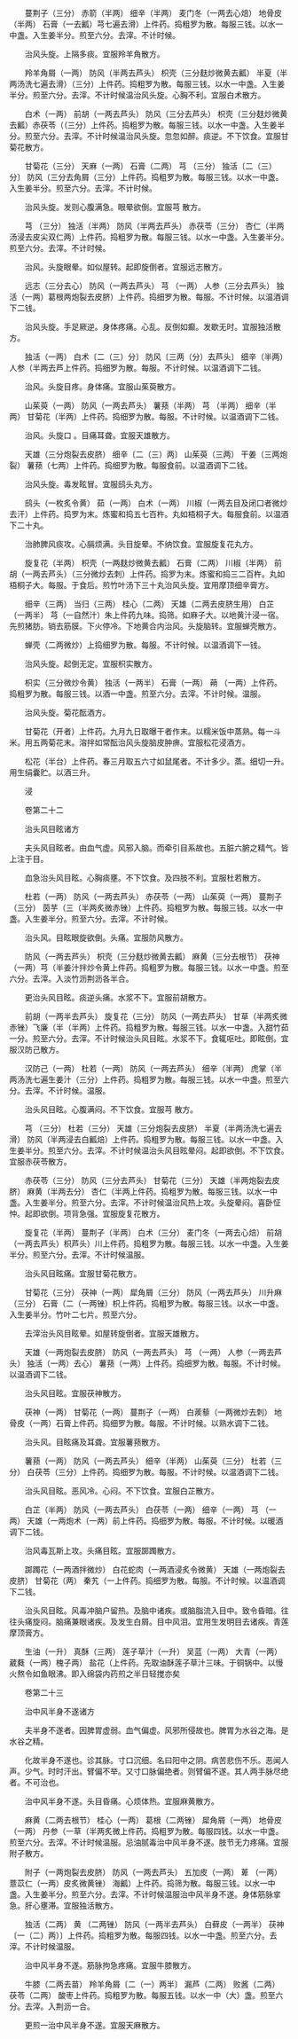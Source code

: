 <!-- { "loadSidebar": true } -->
　　蔓荆子（三分） 赤箭（半两） 细辛（半两） 麦门冬（一两去心焙） 地骨皮（半两） 石膏（一去瓤）芎七遍去滑）上件药。捣粗罗为散。每服三钱。以水一中盏。入生姜半分。煎至六分。去滓。不计时候。

　　治风头旋。上隔多痰。宜服羚羊角散方。

　　羚羊角屑（一两） 防风（半两去芦头） 枳壳（三分麸炒微黄去瓤） 半夏（半两汤洗七遍去滑）（三分）上件药。捣粗罗为散。每服三钱。以水一中盏。入生姜半分。煎至六分。去滓。不计时候温治风头旋。心胸不利。宜服白术散方。

　　白术（一两） 前胡（一两去芦头） 防风（三分去芦头） 枳壳（三分麸炒微黄去瓤）赤茯苓（（三分）上件药。捣粗罗为散。每服三钱。以水一中盏。入生姜半分。煎至六分。去滓。不计时候温治风头旋。忽忽如醉。痰逆。不下饮食。宜服甘菊花散方。

　　甘菊花（三分） 天麻（一两） 石膏（二两） 芎 （三分） 独活〔二（三）分〕 防风（三分去角屑（三分）上件药。捣粗罗为散。每服三钱。以水一中盏。入生姜半分。煎至六分。去滓。不计时候。

　　治风头旋。发则心腹满急。眼晕欲倒。宜服芎 散方。

　　芎 （三分） 独活（半两） 防风（半两去芦头） 赤茯苓（三分） 杏仁（半两汤浸去皮尖双仁两）上件药。捣粗罗为散。每服三钱。以水一中盏。入生姜半分。煎至六分。去滓。不计时候。

　　治风。头旋眼晕。如似屋转。起即旋倒者。宜服远志散方。

　　远志（三分去心） 防风（一两去芦头） 芎 （一两） 人参（三分去芦头） 独活（一两）葛根两炮裂去皮脐）上件药。捣细罗为散。每服。不计时候。以温酒调下二钱。

　　治风头旋。手足厥逆。身体疼痛。心乱。反倒如癫。发歇无时。宜服独活散方。

　　独活（一两） 白术〔二（三）分〕 防风〔三两（分）去芦头〕 细辛（半两） 人参（半两去芦上件药。捣细罗为散。每服。不计时候。以温酒调下二钱。

　　治风。头旋目疼。身体痛。宜服山茱萸散方。

　　山茱萸（一两） 防风（一两去芦头） 薯蓣（半两） 芎 （半两） 细辛（半两） 甘菊花（半两）上件药。捣细罗为散。每服。不计时候。以温酒调下二钱。

　　治风。头旋口 。目痛耳聋。宜服天雄散方。

　　天雄（三分炮裂去皮脐） 细辛〔二（三）两〕 山茱萸（三两） 干姜（三两炮裂） 薯蓣（七两）上件药。捣细罗为散。每服食前。以温酒调下二钱。

　　治风头旋。毒发眩冒。宜服鸱头丸方。

　　鸱头（一枚炙令黄） 茹（一两） 白术（一两） 川椒（一两去目及闭口者微炒去汗）上件药。捣罗为末。炼蜜和捣五七百杵。丸如梧桐子大。每服食前。以温酒下二十丸。

　　治肺脾风痰攻。心膈烦满。头目旋晕。不纳饮食。宜服旋复花丸方。

　　旋复花（半两） 枳壳（一两麸炒微黄去瓤） 石膏（二两） 川椒（半两） 前胡（一两去芦头）（三分微炒去刺）上件药。捣罗为末。炼蜜和捣三二百杵。丸如梧桐子大。每服。于食后。煎竹叶汤下三十丸治风头旋。宜用摩顶细辛膏方。

　　细辛（三两） 当归（三两） 桂心（二两） 天雄（二两去皮脐生用） 白芷（一两半） 芎（一自然汁）朱上件药九味。捣筛。如麻子大。以地黄汁浸一宿。先煎猪肪。销去筋膜。下火停冷。下地黄合内治风。头旋脑转。宜服蝉壳散方。

　　蝉壳（二两微炒）上捣细罗为散。每服。不计时候。以温酒调下一钱。

　　治风头旋。起倒无定。宜服枳实散方。

　　枳实（三分微炒令黄） 独活（一两半） 石膏（一两） 蒴 （一两）上件药。捣粗罗为散。每服三钱。以酒一中盏。煎至六分。去滓。不计时候。温服。

　　治风头旋。菊花酝酒方。

　　甘菊花（开者）上件药。九月九日取曝干者作末。以糯米饭中蒸熟。每一斗米。用五两菊花末。溶拌如常酝治风头旋脑皮肿痹。宜服松花浸酒方。

　　松花（半台）上件药。春三月取五六寸如鼠尾者。不计多少。蒸。细切一升。用生绢囊贮。以酒三升。

　　浸

　　卷第二十二

　　治头风目眩诸方

　　夫头风目眩者。由血气虚。风邪入脑。而牵引目系故也。五脏六腑之精气。皆上注于目。

　　血急治头风目眩。心胸痰壅。不下饮食。及四肢不利。宜服杜若散方。

　　杜若（一两） 防风（一两去芦头） 赤茯苓（一两） 山茱萸（一两） 蔓荆子（三分） 茵芋（三（半两炙微赤锉）上件药。捣粗罗为散。每服三钱。以水一中盏。入生姜半分。煎至六分。去滓。不计时候。

　　治头风。目眩眼旋欲倒。头痛。宜服防风散方。

　　防风（一两去芦头） 枳壳（三分麸炒微黄去瓤） 麻黄（三分去根节） 茯神（一两）芎（半姜汁拌炒令黄上件药。捣粗罗为散。每服三钱。以水一中盏。煎至六分。去滓。入淡竹沥荆沥各半合。

　　更治头风目眩。痰逆头痛。水浆不下。宜服前胡散方。

　　前胡（一两半去芦头） 旋复花（三分） 防风（一两去芦头） 甘草（半两炙微赤锉）飞廉（半（半两）上件药。捣粗罗为散。每服三钱。以水一中盏。入甜竹茹一分。煎至六分。去滓。不计时候治头风目眩。水浆不下。食辄呕吐。即眩倒。宜服汉防己散方。

　　汉防己（一两） 杜若（一两） 防风（一两去芦头） 细辛（半两） 虎掌（半两汤洗七遍生姜汁（三分）上件药。捣粗罗为散。每服三钱。以水一中盏。煎至六分。去滓。不计时候。温服。

　　治头风目眩。心腹满闷。不下饮食。宜服芎 散方。

　　芎 （三分） 杜若（三分） 天雄（三分炮裂去皮脐） 半夏（半两汤洗七遍去滑） 防风（半两浸去白瓤焙）上件药。捣粗罗为散。每服三钱。以水一中盏。入生姜半分。煎至六分。去滓。不计时候温治头风目眩晕闷。起即欲倒。不下饮食。宜服赤茯苓散方。

　　赤茯苓（三分） 防风（三分去芦头） 甘菊花（三分） 天雄（半两炮裂去皮脐） 麻黄（半两去分） 杏仁（半两上件药。捣粗罗为散。每服三钱。以水一中盏。入生姜半分。煎至六分。去滓。不计时候温治风热上攻。头旋晕闷。喜卧怔忡。起即欲倒。项背急强。宜服旋复花散方。

　　旋复花（半两） 蔓荆子（半两） 白术（三分） 麦门冬（一两去心焙） 前胡（一两去芦头）枳芦头）川上件药。捣粗罗为散。每服三钱。以水一中盏。入生姜半分。煎至六分。去滓。不计时候温服。

　　治头风目眩痛。宜服甘菊花散方。

　　甘菊花（三分） 茯神（一两） 犀角屑（三分） 防风（一两去芦头） 川升麻（三分） 石膏（二（一两锉）枳上件药。捣粗罗为散。每服三钱。以水一中盏。入生姜半分。竹叶二七片。煎至六分。

　　去滓治头风目眩晕。如屋转旋倒者。宜服天雄散方。

　　天雄（一两炮裂去皮脐） 防风（一两去芦头） 芎 （一两） 人参（一两去芦头） 独活（一两）去心） 薯蓣（一两）上件药。捣细罗为散。每服。不计时候。以温酒调下二钱。

　　治头风目眩。宜服茯神散方。

　　茯神（一两） 甘菊花（一两） 蔓荆子（一两） 白蒺藜（一两微炒去刺） 地骨皮（一两）石膏上件药。捣细罗为散。每服。不计时候。以熟水调下二钱。

　　治头风。目眩痛及耳聋。宜服薯蓣散方。

　　薯蓣（一两） 防风（一两去芦头） 细辛（半两） 山茱萸（三分） 杜若（三分） 白茯苓（三分）上件药。捣细罗为散。每服。不计时候。以温酒调下二钱。

　　治头风目眩。恶风冷。心闷。不下饮食。宜服白芷散方。

　　白芷（半两） 防风（一两去芦头） 白茯苓（一两） 细辛（一两） 芎 （一两） 天雄（一两炮术（一两）前上件药。捣细罗为散。每服。不计时候。以暖酒调下二钱。

　　治风毒瓦斯上攻。头痛目眩。宜服踯躅散方。

　　踯躅花（一两酒拌微炒） 白花蛇肉（一两酒浸炙令微黄） 天雄（一两炮裂去皮脐） 甘菊花（两） 秦艽（一上件药。捣细罗为散。每服。不计时候。以温酒调下二钱。

　　治头风目眩。风毒冲脑户留热。及脑中诸疾。或脑脂流入目中。致令昏暗。往往头痛旋闷。脑痛兼眼诸疾。及发生白屑。目中风泪。宜用生发明目去诸疾。青莲摩顶膏方。

　　生油（一升） 真酥（三两） 莲子草汁（一升） 吴蓝（一两） 大青（一两） 葳蕤（一两）槐子两） 盐花（上件药。先取油酥莲子草汁三味。于铜锅中。以慢火熬令如鱼眼沸。即入绵袋内药煎之半日轻搅亦矣

　　卷第二十三

　　治中风半身不遂诸方

　　夫半身不遂者。因脾胃虚弱。血气偏虚。风邪所侵故也。脾胃为水谷之海。是水谷之精。

　　化故半身不遂也。诊其脉。寸口沉细。名曰阳中之阴。病苦悲伤不乐。恶闻人声。少气。时时汗出。臂偏不举。又寸口脉偏绝者。则臂偏不遂。其人两手脉尽绝者。不可治也。

　　治中风半身不遂。头目昏痛。心烦体热。宜服麻黄散方。

　　麻黄（二两去根节） 桂心（一两） 葛根（二两锉） 犀角屑（一两） 地骨皮（一两） 丹参（一草（半两炙微上件药。捣粗罗为散。每服四钱。以水一中盏。煎至六分。去滓。不计时候温服。忌油腻毒治中风半身不遂。肢节无力疼痛。宜服附子散方。

　　附子（一两炮裂去皮脐） 防风（一两去芦头） 五加皮（一两） 萆 （一两） 薏苡仁（一两）皮炙微黄锉） 海瓤）上件药。捣筛为散。每服三钱。以水一中盏。入生姜半分。煎至六分。去滓。不计时候温服治中风半身不遂。身体筋脉挛急。肝心壅滞。宜服独活散方。

　　独活（二两） 黄 （二两锉） 防风（一两半去芦头） 白藓皮（一两半） 茯神〔一（二）两）〕上件药。捣粗罗为散。每服四钱。以水一中盏。煎至六分。去滓。不计时候温服。

　　治中风半身不遂。筋脉拘急疼痛。宜服牛膝散方。

　　牛膝（二两去苗） 羚羊角屑〔二（一）两半〕 漏芦（二两） 败酱（二两） 茯苓（二两） 酸枣上件药。捣粗罗为散。每服五钱。以水一中（大）盏。煎至六分。去滓。入荆沥一合。

　　更煎一治中风半身不遂。宜服天麻散方。

